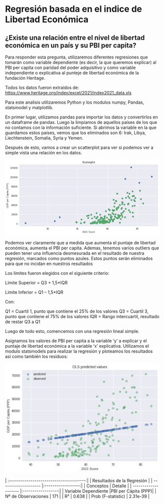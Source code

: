 # Regresión basada en el indice de Libertad Económica

## ¿Existe una relación entre el nivel de libertad económica en un país y su PBI per capita?

Para responder esta pregunta, utilizaremos diferentes regresiones que tomarán como variable dependiente (es decir, la que queremos explicar) al PBI per capita con paridad del poder adquisitivo y como variable independiente o explicativa al punteje de libertad económica de la fundación Heritage.

Todos los datos fueron extraídos de: https://www.heritage.org/index/excel/2021/index2021_data.xls

Para este analisis utilizaremos Python y los modulos numpy, Pandas, statsmodel y matplotlib.

En primer lugar, utilizamos pandas para importar los datos y convertirlos en un dataframe de pandas. Luego la limpiamos de aquellos países de los que no contamos con la información suficiente. Si abrimos la variable en la que guardamos estos países, vemos que los eliminados son 6: Irak, Libya, Liechtenstein, Somalia, Syria y Yemen.

Después de esto, vamos a crear un scatterplot para ver si podemos ver a simple vista una relación en los datos.

![](https://github.com/Gabeeh94/Economic-Freedom-Regression/blob/ff025d6a2656057c920f04567a7c4525c4c04acf/images/scatterplot.png)

Podemos ver claramente que a medida que aumenta el puntaje de libertad económica, aumenta el PBI per capita. Ademas, tenemos varios outliers que pueden tener una influencia desmesurada en el resultado de nuestra regresión, marcados como puntos azules. Estos puntos serán eliminados para que no incidan en nuestros resultados



Los limites fueron elegidos con el siguiente criterio:

Limite Superior = Q3 + 1,5*IQR

Limite Inferior = Q1 – 1,5*IQR

Con:

Q1 = Cuartil 1, punto que contiene el 25% de los valores
Q3 = Cuartil 3, punto que contiene el 75% de los valores
IQR = Rango intercuartil, resultado de restar Q3 a Q1

Luego de todo esto, comencemos con una regresión lineal simple.

Asignamos los valores de PBI per capita a la variable ‘y’ a explicar y el puntaje de  libertad económica a la variable ‘x’ explicativa. Utilizamos el modulo statsmodels para realizar la regresión y ploteamos los resultados asi como también los residuos:

![](https://github.com/Gabeeh94/Economic-Freedom-Regression/blob/038c3368521d8e8a07255fb228098cb96a4ea172/images/linear%20regression.png)

| :---------------------------------------:|
|   Resultados de la Regresión              | 
| -------------------- |:------------------:| 
|    Conceptos         |      Detalle       | 
| -------------------- |:------------------:|
|  Variable Dependiente  |PBI per Cápita (PPP)|
|  Nº de Observaciones   |         171        |
|  R²                    |        0.638       |
|  Prob (F-statistic)   |    2.31e-39        |







